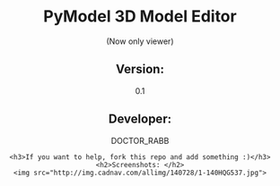 <center>
    <h1>PyModel 3D Model Editor </h1> (Now only viewer)
    <h2>Version: </h2><p>0.1</p>
    <h2>Developer: </h2><p>DOCTOR_RABB</p>
    
    <h3>If you want to help, fork this repo and add something :)</h3>
    <h2>Screenshots: </h2>
    <img src="http://img.cadnav.com/allimg/140728/1-140HQG537.jpg">
    
</center>
